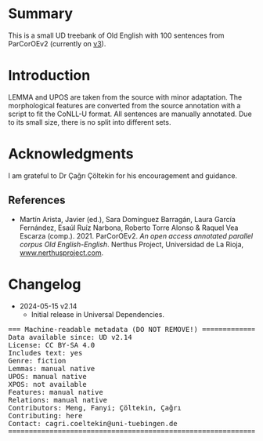 # Summary

This is a small UD treebank of Old English with 100 sentences from ParCorOEv2 (currently on [v3]( https://www.nerthusproject.com/about-us)). 


# Introduction

LEMMA and UPOS are taken from the source with minor adaptation. The morphological features are converted from the source annotation with a script to fit the CoNLL-U format. All sentences are manually annotated. Due to its small size, there is no split into different sets.


# Acknowledgments

I am grateful to Dr Çağrı Çöltekin for his encouragement and guidance.

## References

* Martín Arista, Javier (ed.), Sara Domínguez Barragán, Laura García Fernández, Esaúl Ruíz Narbona, Roberto Torre Alonso & Raquel Vea Escarza (comp.). 2021. ParCorOEv2. *An open access annotated parallel corpus Old English-English*. Nerthus Project, Universidad de La Rioja, www.nerthusproject.com.


# Changelog

* 2024-05-15 v2.14
  * Initial release in Universal Dependencies.


<pre>
=== Machine-readable metadata (DO NOT REMOVE!) ================================
Data available since: UD v2.14
License: CC BY-SA 4.0
Includes text: yes
Genre: fiction
Lemmas: manual native
UPOS: manual native
XPOS: not available
Features: manual native
Relations: manual native
Contributors: Meng, Fanyi; Çöltekin, Çağrı
Contributing: here
Contact: cagri.coeltekin@uni-tuebingen.de
===============================================================================
</pre>
